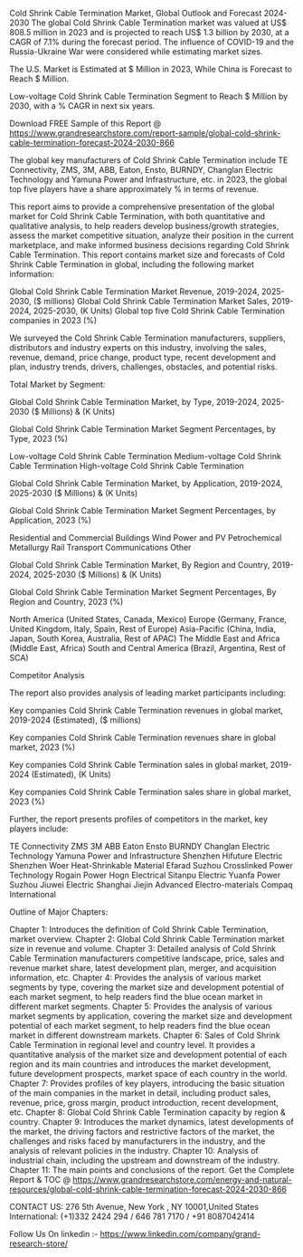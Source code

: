 Cold Shrink Cable Termination Market, Global Outlook and Forecast 2024-2030
The global Cold Shrink Cable Termination market was valued at US$ 808.5 million in 2023 and is projected to reach US$ 1.3 billion by 2030, at a CAGR of 7.1% during the forecast period. The influence of COVID-19 and the Russia-Ukraine War were considered while estimating market sizes.

The U.S. Market is Estimated at $ Million in 2023, While China is Forecast to Reach $ Million.

Low-voltage Cold Shrink Cable Termination Segment to Reach $ Million by 2030, with a % CAGR in next six years.

Download FREE Sample of this Report @ https://www.grandresearchstore.com/report-sample/global-cold-shrink-cable-termination-forecast-2024-2030-866

The global key manufacturers of Cold Shrink Cable Termination include TE Connectivity, ZMS, 3M, ABB, Eaton, Ensto, BURNDY, Changlan Electric Technology and Yamuna Power and Infrastructure, etc. in 2023, the global top five players have a share approximately % in terms of revenue.

This report aims to provide a comprehensive presentation of the global market for Cold Shrink Cable Termination, with both quantitative and qualitative analysis, to help readers develop business/growth strategies, assess the market competitive situation, analyze their position in the current marketplace, and make informed business decisions regarding Cold Shrink Cable Termination. This report contains market size and forecasts of Cold Shrink Cable Termination in global, including the following market information:

Global Cold Shrink Cable Termination Market Revenue, 2019-2024, 2025-2030, ($ millions)
Global Cold Shrink Cable Termination Market Sales, 2019-2024, 2025-2030, (K Units)
Global top five Cold Shrink Cable Termination companies in 2023 (%)

We surveyed the Cold Shrink Cable Termination manufacturers, suppliers, distributors and industry experts on this industry, involving the sales, revenue, demand, price change, product type, recent development and plan, industry trends, drivers, challenges, obstacles, and potential risks.

Total Market by Segment:

Global Cold Shrink Cable Termination Market, by Type, 2019-2024, 2025-2030 ($ Millions) & (K Units)

Global Cold Shrink Cable Termination Market Segment Percentages, by Type, 2023 (%)

Low-voltage Cold Shrink Cable Termination
Medium-voltage Cold Shrink Cable Termination
High-voltage Cold Shrink Cable Termination

Global Cold Shrink Cable Termination Market, by Application, 2019-2024, 2025-2030 ($ Millions) & (K Units)

Global Cold Shrink Cable Termination Market Segment Percentages, by Application, 2023 (%)

Residential and Commercial Buildings
Wind Power and PV
Petrochemical
Metallurgy
Rail Transport
Communications
Other

Global Cold Shrink Cable Termination Market, By Region and Country, 2019-2024, 2025-2030 ($ Millions) & (K Units)

Global Cold Shrink Cable Termination Market Segment Percentages, By Region and Country, 2023 (%)

North America (United States, Canada, Mexico)
Europe (Germany, France, United Kingdom, Italy, Spain, Rest of Europe)
Asia-Pacific (China, India, Japan, South Korea, Australia, Rest of APAC)
The Middle East and Africa (Middle East, Africa)
South and Central America (Brazil, Argentina, Rest of SCA)

Competitor Analysis

The report also provides analysis of leading market participants including:

Key companies Cold Shrink Cable Termination revenues in global market, 2019-2024 (Estimated), ($ millions)

Key companies Cold Shrink Cable Termination revenues share in global market, 2023 (%)

Key companies Cold Shrink Cable Termination sales in global market, 2019-2024 (Estimated), (K Units)

Key companies Cold Shrink Cable Termination sales share in global market, 2023 (%)

Further, the report presents profiles of competitors in the market, key players include:

TE Connectivity
ZMS
3M
ABB
Eaton
Ensto
BURNDY
Changlan Electric Technology
Yamuna Power and Infrastructure
Shenzhen Hifuture Electric
Shenzhen Woer Heat-Shrinkable Material
Efarad
Suzhou Crosslinked Power Technology
Rogain Power
Hogn Electrical
Sitanpu Electric
Yuanfa Power
Suzhou Jiuwei Electric
Shanghai Jiejin Advanced Electro-materials
Compaq International

Outline of Major Chapters:

Chapter 1: Introduces the definition of Cold Shrink Cable Termination, market overview.
Chapter 2: Global Cold Shrink Cable Termination market size in revenue and volume.
Chapter 3: Detailed analysis of Cold Shrink Cable Termination manufacturers competitive landscape, price, sales and revenue market share, latest development plan, merger, and acquisition information, etc.
Chapter 4: Provides the analysis of various market segments by type, covering the market size and development potential of each market segment, to help readers find the blue ocean market in different market segments.
Chapter 5: Provides the analysis of various market segments by application, covering the market size and development potential of each market segment, to help readers find the blue ocean market in different downstream markets.
Chapter 6: Sales of Cold Shrink Cable Termination in regional level and country level. It provides a quantitative analysis of the market size and development potential of each region and its main countries and introduces the market development, future development prospects, market space of each country in the world.
Chapter 7: Provides profiles of key players, introducing the basic situation of the main companies in the market in detail, including product sales, revenue, price, gross margin, product introduction, recent development, etc.
Chapter 8: Global Cold Shrink Cable Termination capacity by region & country.
Chapter 9: Introduces the market dynamics, latest developments of the market, the driving factors and restrictive factors of the market, the challenges and risks faced by manufacturers in the industry, and the analysis of relevant policies in the industry.
Chapter 10: Analysis of industrial chain, including the upstream and downstream of the industry.
Chapter 11: The main points and conclusions of the report.
Get the Complete Report & TOC @ https://www.grandresearchstore.com/energy-and-natural-resources/global-cold-shrink-cable-termination-forecast-2024-2030-866

CONTACT US:
276 5th Avenue, New York , NY 10001,United States
International: (+1)332 2424 294 / 646 781 7170 / +91 8087042414

Follow Us On linkedin :- https://www.linkedin.com/company/grand-research-store/
